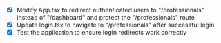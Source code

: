 - [x] Modify App.tsx to redirect authenticated users to "/professionals" instead of "/dashboard" and protect the "/professionals" route
- [x] Update login.tsx to navigate to "/professionals" after successful login
- [x] Test the application to ensure login redirects work correctly
